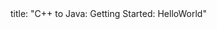 <frontmatter>
title: "C++ to Java: Getting Started: HelloWorld"
</frontmatter>

<include src="unit-inPage-asFlat.md" boilerplate />